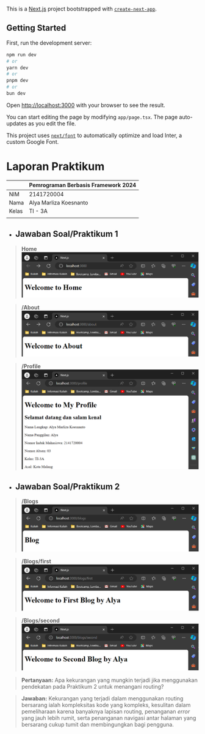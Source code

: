 This is a [Next.js](https://nextjs.org/) project bootstrapped with [`create-next-app`](https://github.com/vercel/next.js/tree/canary/packages/create-next-app).

## Getting Started

First, run the development server:

```bash
npm run dev
# or
yarn dev
# or
pnpm dev
# or
bun dev
```

Open [http://localhost:3000](http://localhost:3000) with your browser to see the result.

You can start editing the page by modifying `app/page.tsx`. The page auto-updates as you edit the file.

This project uses [`next/font`](https://nextjs.org/docs/basic-features/font-optimization) to automatically optimize and load Inter, a custom Google Font.

# **Laporan Praktikum**

|  | Pemrograman Berbasis Framework 2024 |
|--|--|
| NIM | 2141720004 |
| Nama | Alya Marliza Koesnanto |
| Kelas | TI - 3A |
| | |

* ## **Jawaban Soal/Praktikum 1**

>**Home**
![Screenshot](assets-report/01.png)

>**/About**
![Screenshot](assets-report/02.png)

>**/Profile**
![Screenshot](assets-report/03.png)

* ## **Jawaban Soal/Praktikum 2**

>**/Blogs**
![Screenshot](assets-report/04.png)

>**/Blogs/first**
![Screenshot](assets-report/05.png)

>**/Blogs/second**
![Screenshot](assets-report/06.png)

>**Pertanyaan:** Apa kekurangan yang mungkin terjadi jika menggunakan pendekatan pada Praktikum 2 untuk menangani routing?

>**Jawaban:** Kekurangan yang terjadi dalam menggunakan routing bersarang ialah kompleksitas kode yang kompleks, kesulitan dalam pemeliharaan karena banyaknya lapisan routing, penanganan _error_ yang jauh lebih rumit, serta penanganan navigasi antar halaman yang bersarang cukup tumit dan membingungkan bagi pengguna.

